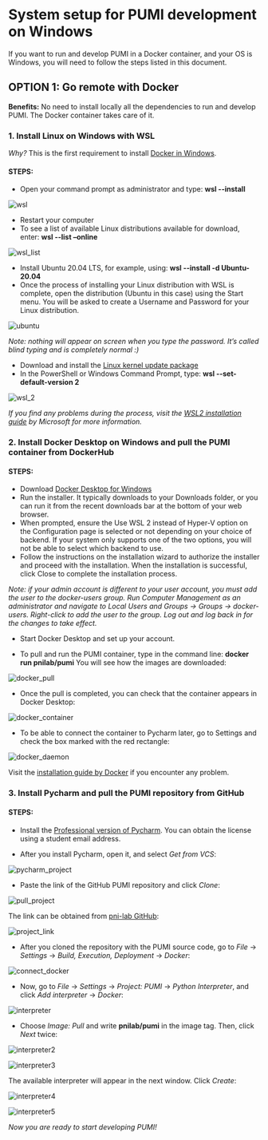 # System setup for PUMI development on Windows

If you want to run and develop PUMI in a Docker container, and your OS is Windows, you will need to follow the steps listed in this document.

## OPTION 1: Go remote with Docker

**Benefits:** No need to install locally all the dependencies to run and develop PUMI. The Docker container takes care of it.

### 1. **Install Linux on Windows with WSL**

*Why?* This is the first requirement to install  [Docker in Windows](https://docs.docker.com/desktop/install/windows-install/). 

#### **STEPS:** 

- Open your command prompt as administrator and type: **wsl --install**

![wsl](w1.png)

- Restart your computer 
- To see a list of available Linux distributions available for download, enter: **wsl --list –online**

![wsl_list](w2.png)

- Install Ubuntu 20.04 LTS, for example, using: **wsl --install -d Ubuntu-20.04** 
- Once the process of installing your Linux distribution with WSL is complete, open the distribution (Ubuntu in this case) using the Start menu. You will be asked to create a Username and Password for your Linux distribution.

![ubuntu](w3.png)

_Note: nothing will appear on screen when you type the password. It’s called blind typing and is completely normal :)_

- Download and install the [Linux kernel update package](https://wslstorestorage.blob.core.windows.net/wslblob/wsl_update_x64.msi) 
- In the PowerShell or Windows Command Prompt, type: **wsl --set-default-version 2**

![wsl_2](w4.png)

*If you find any problems during the process, visit the [WSL2 installation guide](https://learn.microsoft.com/en-us/windows/wsl/install) by Microsoft for more information.*

### 2. **Install Docker Desktop on Windows and pull the PUMI container from DockerHub**

#### **STEPS:**

- Download [Docker Desktop for Windows](https://www.docker.com/products/docker-desktop/)
- Run the installer. It typically downloads to your Downloads folder, or you can run it from the recent downloads bar at the bottom of your web browser.
- When prompted, ensure the Use WSL 2 instead of Hyper-V option on the Configuration page is selected or not depending on your choice of backend. If your system only supports one of the two options, you will not be able to select which backend to use.
- Follow the instructions on the installation wizard to authorize the installer and proceed with the installation. When the installation is successful, click Close to complete the installation process.

*Note: if your admin account is different to your user account, you must add the user to the docker-users group. Run Computer Management as an administrator and navigate to Local Users and Groups &rarr; Groups &rarr; docker-users. Right-click to add the user to the group. Log out and log back in for the changes to take effect.*

- Start Docker Desktop and set up your account.

- To pull and run the PUMI container, type in the command line: **docker run pnilab/pumi**
You will see how the images are downloaded:

![docker_pull](w5.png)

- Once the pull is completed, you can check that the container appears in Docker Desktop:

![docker_container](w6.png)

- To be able to connect the container to Pycharm later, go to Settings and check the box marked with the red rectangle:

![docker_daemon](w7.png)

Visit the [installation guide by Docker](https://docs.docker.com/desktop/install/windows-install/) if you encounter any problem.

### 3.	**Install Pycharm and pull the PUMI repository from GitHub**

#### **STEPS:**
- Install the [Professional version of Pycharm](https://www.jetbrains.com/pycharm/download/#section=windows). You can obtain the license using a student email address.

- After you install Pycharm, open it, and select *Get from VCS*:

![pycharm_project](w8.png)

- Paste the link of the GitHub PUMI repository and click *Clone*:

![pull_project](w9.png)

The link can be obtained from [pni-lab GitHub](https://github.com/pni-lab/PUMI):

![project_link](w10.png)

- After  you cloned the repository with the PUMI source code, go to _File_ &rarr; _Settings_ &rarr; _Build, Execution, Deployment_ &rarr; _Docker_:

<img alt="connect_docker" src="w11.png"/>

- Now, go to *File* &rarr; *Settings* &rarr; *Project: PUMI* &rarr; *Python Interpreter*, and click *Add interpreter* &rarr; *Docker*:

![interpreter](w12.png)

- Choose *Image: Pull* and write **pnilab/pumi** in the image tag. Then, click *Next* twice:
 
![interpreter2](w13.png)

![interpreter3](w14.png)

The available interpreter will appear in the next window. Click *Create*:

![interpreter4](w15.png)

![interpreter5](w16.png)

*Now you are ready to start developing PUMI!*

